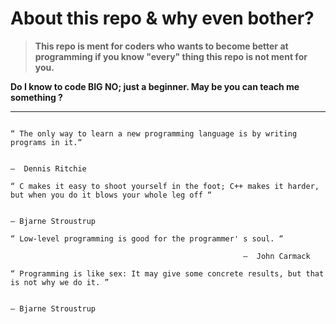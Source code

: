 # About this repo & why even bother? 
>**This repo is ment for coders who wants to become better at programming if you know "every" thing this repo is not ment for you.**

**Do I know to code BIG NO;  just a beginner. May be you can teach me something ?**

---
```

“ The only way to learn a new programming language is by writing programs in it.“

                                                                                 ―  Dennis Ritchie

“ C makes it easy to shoot yourself in the foot; C++ makes it harder, but when you do it blows your whole leg off “

                                                                                                    ― Bjarne Stroustrup

“ Low-level programming is good for the programmer' s soul. “

                                                    ―  John Carmack 

“ Programming is like sex: It may give some concrete results, but that is not why we do it. ”

                                                                            ― Bjarne Stroustrup

```
 
